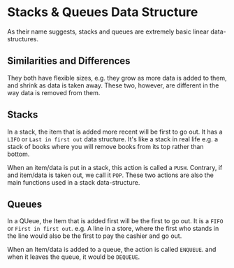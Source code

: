 # Stacks & Queues Data Structure

As their name suggests, stacks and queues are extremely basic linear data-structures. 

## Similarities and Differences
They both have flexible sizes, e.g. they grow as more data is added to them, and shrink as data is taken away. These two, however, are different in the way data is removed from them. 


## Stacks
In a stack, the item that is added more recent will be first to go out. It has a `LIFO` or `Last in first out` data structure. It's like a stack in real life e.g. a stack of books where you will remove books from its top rather than bottom. 

 When an item/data is put in a stack, this action is called a `PUSH`. Contrary, if and item/data is taken out, we call it `POP`. These two actions are also the main functions used in a stack data-structure.


 ## Queues
In a QUeue, the Item that is added first will be the first to go out. It is a `FIFO` or `First in first out`. e.g. A line in a store, where the first who stands in the line would also be the first to pay the cashier and go out. 

When an Item/data is added to a queue, the action is called `ENQUEUE`. and when it leaves the queue, it would be `DEQUEUE`.  